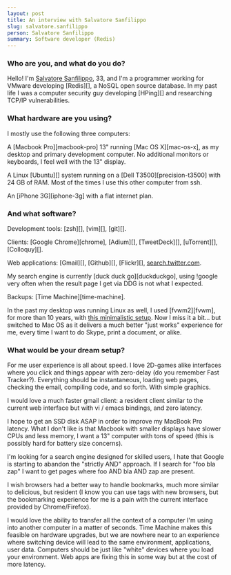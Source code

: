 ```yaml
---
layout: post
title: An interview with Salvatore Sanfilippo
slug: salvatore.sanfilippo
person: Salvatore Sanfilippo
summary: Software developer (Redis)
---
```

### Who are you, and what do you do?

Hello! I'm [Salvatore Sanfilippo](http://antirez.com/ "Salvatore's website."), 33, and I'm a programmer working for VMware developing [Redis][], a NoSQL open source database. In my past life I was a computer security guy developing [HPing][] and researching TCP/IP vulnerabilities.

### What hardware are you using?

I mostly use the following three computers:

A [Macbook Pro][macbook-pro] 13" running [Mac OS X][mac-os-x], as my desktop and primary development computer. No additional monitors or keyboards, I feel well with the 13" display.

A Linux [Ubuntu][] system running on a [Dell T3500][precision-t3500] with 24 GB of RAM. Most of the times I use this other computer from ssh.

An [iPhone 3G][iphone-3g] with a flat internet plan.

### And what software?

Development tools: [zsh][], [vim][], [git][].

Clients: [Google Chrome][chrome], [Adium][], [TweetDeck][], [uTorrent][], [Colloquy][].

Web applications: [Gmail][], [Github][], [Flickr][], [search.twitter.com](http://search.twitter.com/ "Twitter's search engine."). 

My search engine is currently [duck duck go][duckduckgo], using !google very often when the result page I get via DDG is not what I expected.

Backups: [Time Machine][time-machine].

In the past my desktop was running Linux as well, I used [fvwm2][fvwm], for more than 10 years, with [this minimalistic setup](http://antirez.com/blogdata/119/desktop.png "A screenshot of Salvatore's minimal desktop."). Now I miss it a bit... but switched to Mac OS as it delivers a much better "just works" experience for me, every time I want to do Skype, print a document, or alike.

### What would be your dream setup?

For me user experience is all about speed. I love 2D-games alike interfaces where you click and things appear with zero-delay (do you remember Fast Tracker?). Everything should be instantaneous, loading web pages, checking the email, compiling code, and so forth. With simple graphics.

I would love a much faster gmail client: a resident client similar to the current web interface but with vi / emacs bindings, and zero latency.

I hope to get an SSD disk ASAP in order to improve my MacBook Pro latency. What I don't like is that Macbook with smaller displays have slower CPUs and less memory, I want a 13" computer with tons of speed (this is possibly hard for battery size concerns).

I'm looking for a search engine designed for skilled users, I hate that Google is starting to abandon the "strictly AND" approach. If I search for "foo bla zap" I want to get pages where foo AND bla AND zap are present.

I wish browsers had a better way to handle bookmarks, much more similar to delicious, but resident (I know you can use tags with new browsers, but the bookmarking experience for me is a pain with the current interface provided by Chrome/Firefox).

I would love the ability to transfer all the context of a computer I'm using into another computer in a matter of seconds. Time Machine makes this feasible on hardware upgrades, but we are nowhere near to an experience where switching device will lead to the same environment, applications, user data. Computers should be just like "white" devices where you load your environment. Web apps are fixing this in some way but at the cost of more latency.

